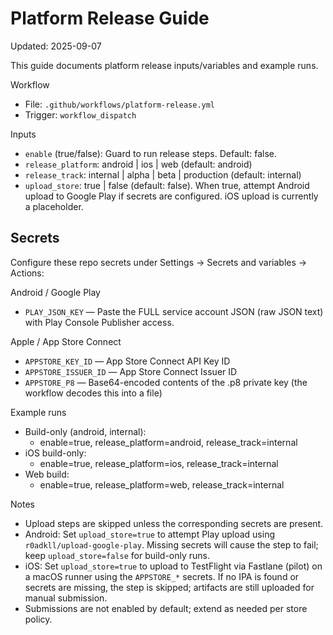 # Platform Release Guide

Updated: 2025-09-07

This guide documents platform release inputs/variables and example runs.

Workflow

-    File: `.github/workflows/platform-release.yml`
-    Trigger: `workflow_dispatch`

Inputs

-    `enable` (true/false): Guard to run release steps. Default: false.
-    `release_platform`: android | ios | web (default: android)
-    `release_track`: internal | alpha | beta | production (default: internal)
-    `upload_store`: true | false (default: false). When true, attempt Android upload to Google Play if secrets are configured. iOS upload is currently a placeholder.

## Secrets

Configure these repo secrets under Settings → Secrets and variables → Actions:

Android / Google Play

-    `PLAY_JSON_KEY` — Paste the FULL service account JSON (raw JSON text) with Play Console Publisher access.

Apple / App Store Connect

-    `APPSTORE_KEY_ID` — App Store Connect API Key ID
-    `APPSTORE_ISSUER_ID` — App Store Connect Issuer ID
-    `APPSTORE_P8` — Base64-encoded contents of the .p8 private key (the workflow decodes this into a file)

Example runs

-    Build-only (android, internal):
     -    enable=true, release_platform=android, release_track=internal
-    iOS build-only:
     -    enable=true, release_platform=ios, release_track=internal
-    Web build:
     -    enable=true, release_platform=web, release_track=internal

Notes

-    Upload steps are skipped unless the corresponding secrets are present.
-    Android: Set `upload_store=true` to attempt Play upload using `r0adkll/upload-google-play`. Missing secrets will cause the step to fail; keep `upload_store=false` for build-only runs.
-    iOS: Set `upload_store=true` to upload to TestFlight via Fastlane (pilot) on a macOS runner using the `APPSTORE_*` secrets. If no IPA is found or secrets are missing, the step is skipped; artifacts are still uploaded for manual submission.
-    Submissions are not enabled by default; extend as needed per store policy.
